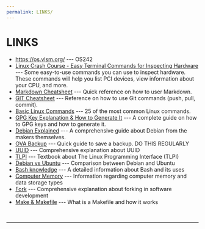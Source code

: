 ```yaml
---
permalink: LINKS/
---
```


# LINKS

* <https://os.vlsm.org/> --- OS242
* [Linux Crash Course - Easy Terminal Commands for Inspecting Hardware](https://youtu.be/oGyJr-iUwt8?si=59V2boc0XfmlFekg) --- 
Some easy-to-use commands you can use to inspect hardware. 
These commands will help you list PCI devices, view information about your CPU, and more.
* [Markdown Cheatsheet](https://github.com/adam-p/markdown-here/wiki/Markdown-Cheatsheet) --- Quick reference on how to user Markdown.
* [GIT Cheatsheet](https://education.github.com/git-cheat-sheet-education.pdf) --- Reference on how to use Git commands (push, pull, commit).
* [Basic Linux Commands](https://www.geeksforgeeks.org/basic-linux-commands/) --- 25 of the most common Linux commands.
* [GPG Key Explanation & How to Generate It](https://docs.github.com/en/authentication/managing-commit-signature-verification/generating-a-new-gpg-key) --- A complete guide on how to GPG keys and how to generate it.
* [Debian Explained](https://www.debian.org/doc/manuals/debian-faq/basic-defs.en.html) --- A comprehensive guide about Debian from the makers themselves.
* [OVA Backup](https://doit.vlsm.org/013.html#idx015) --- Quick guide to save a backup. DO THIS REGULARLY
* [UUID](https://en.wikipedia.org/wiki/Universally_unique_identifier) --- Comprehensive explanation about UUID
* [TLPI](https://broman.dev/download/The%20Linux%20Programming%20Interface.pdf) --- Textbook about The Linux Programming Interface (TLPI)
* [Debian vs Ubuntu](https://medium.com/@reynoldsfred675/ubuntu-vs-debian-a-comprehensive-comparison-f17a95c38ca0) --- Comparison between Debian and Ubuntu
* [Bash knowledge](https://opensource.com/resources/what-bash) --- A detailed information about Bash and its uses
* [Computer Memory](https://en.wikipedia.org/wiki/Computer_memory) --- Information regarding computer memory and data storage types
* [Fork](https://en.wikipedia.org/wiki/Fork_(software_development)) --- Comprehensive explanation about forking in software development
* [Make & Makefile](https://opensource.com/article/18/8/what-how-makefile) --- What is a Makefile and how it works
<br>
<hr>
